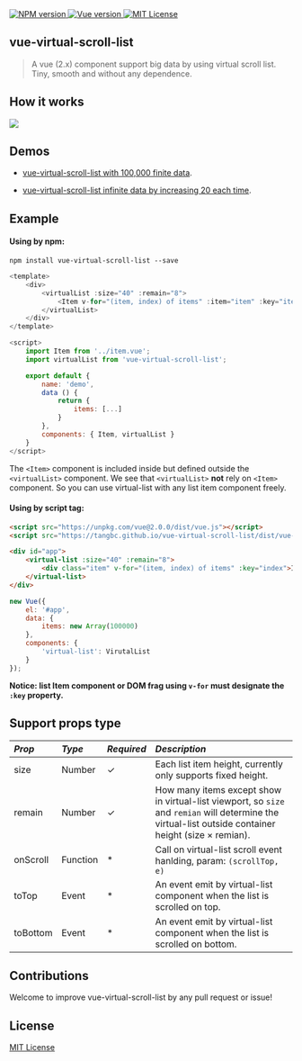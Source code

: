 <a href="https://npmjs.com/package/vue-virtual-scroll-list">
	<img src="https://img.shields.io/npm/v/vue-virtual-scroll-list.svg?style=flat" alt="NPM version"/>
</a>
<a href="https://vuejs.org/">
	<img src="https://img.shields.io/badge/vue-2.x-brightgreen.svg" alt="Vue version"/>
</a>
<a href="https://github.com/tangbc/vue-virtual-scroll-list/blob/master/LICENSE">
	<img src="https://img.shields.io/github/license/tangbc/vue-virtual-scroll-list.svg" alt="MIT License"/>
</a>

## vue-virtual-scroll-list

> A vue (2.x) component support big data by using virtual scroll list. Tiny, smooth and without any dependence.


## How it works

<img src="https://tangbc.github.io/github-images/virtual-scroll-list-2.gif">


## Demos

* [vue-virtual-scroll-list with 100,000 finite data](https://tangbc.github.io/vue-virtual-scroll-list/demo/finite/).

* [vue-virtual-scroll-list infinite data by increasing 20 each time](https://tangbc.github.io/vue-virtual-scroll-list/demo/infinite/).


## Example

#### Using by npm:

```
npm install vue-virtual-scroll-list --save
```

```javascript
<template>
	<div>
		<virtualList :size="40" :remain="8">
			<Item v-for="(item, index) of items" :item="item" :key="item.id" />
		</virtualList>
	</div>
</template>

<script>
	import Item from '../item.vue';
	import virtualList from 'vue-virtual-scroll-list';

	export default {
		name: 'demo',
		data () {
			return {
				items: [...]
			}
		},
		components: { Item, virtualList }
	}
</script>
```

The `<Item>` component is included inside but defined outside the `<virtualList>` component. We see that `<virtualList>` **not** rely on `<Item>` component. So you can use virtual-list with any list item component freely.

#### Using by script tag:

```html
<script src="https://unpkg.com/vue@2.0.0/dist/vue.js"></script>
<script src="https://tangbc.github.io/vue-virtual-scroll-list/dist/vue-virtual-scroll-list.js"></script>

<div id="app">
	<virtual-list :size="40" :remain="8">
		<div class="item" v-for="(item, index) of items" :key="index">Item: # {{ index }}</div>
	</virtual-list>
</div>
```

```javascript
new Vue({
	el: '#app',
	data: {
		items: new Array(100000)
	},
	components: {
		'virtual-list': VirutalList
	}
});
```

**Notice: list Item component or DOM frag using `v-for` must designate the `:key` property.**


## Support props type

*Prop* | *Type* | *Required* | *Description* |
:--- | :--- | :--- | :--- |
| size | Number | ✓ | Each list item height, currently only supports fixed height. |
| remain | Number | ✓ | How many items except show in virtual-list viewport, so `size` and `remian` will determine the virtual-list outside container height (size × remian). |
| onScroll | Function | * | Call on virtual-list scroll event hanlding, param: `(scrollTop, e)`  |
| toTop | Event | * | An event emit by virtual-list component when the list is scrolled on top. |
| toBottom | Event | * | An event emit by virtual-list component when the list is scrolled on bottom. |


## Contributions

Welcome to improve vue-virtual-scroll-list by any pull request or issue!


## License

[MIT License](https://github.com/tangbc/vue-virtual-scroll-list/blob/master/LICENSE)
